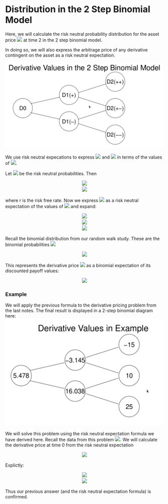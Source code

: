 <h1>Distribution in the 2 Step Binomial Model</h1>
Here, we will calculate the risk neutral probability distribution for the asset price <img src="https://render.githubusercontent.com/render/math?math=S_{2}"> at time 2 in the 2 step binomial model. 

In doing so, we will also express the arbitrage price of any derivative contingent on the asset as a risk neutral expectation.

<img src="../Images/S6_2Step_binomial_model_derivative_values.png" alt="Derivative Values in 2-Step Binomial Model"/>

We use risk neutral expecations to express <img src="https://render.githubusercontent.com/render/math?math=D_{1} \( %2B )"> and <img src="https://render.githubusercontent.com/render/math?math=D_{1} \( - )"> in terms of the values of <img src="https://render.githubusercontent.com/render/math?math=D_{2}">.

Let <img src="https://render.githubusercontent.com/render/math?math=\tilde{p} \: \: \text{and} \: \: \tilde{q}"> be the risk neutral probabilities. Then

<p align="center">
<img src="https://render.githubusercontent.com/render/math?math=D_{1} \( %2B ) = \tilde{p} \frac{D_{2} \( %2B %2B )}{1 %2B r } %2B \tilde{q} \frac{D_{2} \( %2B - ) }{1 %2B r}"><br>
  <img src="https://render.githubusercontent.com/render/math?math=D_{1} \( - ) = \tilde{p} \frac{D_{2} \( %2B - )}{1 %2B r } %2B \tilde{q} \frac{D_{2} \( - - ) }{1 %2B r}">
</p>

where _r_ is the risk free rate. Now we express <img src="https://render.githubusercontent.com/render/math?math=D_{0}"> as a risk neutral expectation of the values of <img src="https://render.githubusercontent.com/render/math?math=D_{1}"> and expand:

<p align="center">
<img src="https://render.githubusercontent.com/render/math?math=D_{0} = \tilde{p} \frac{D_{1} \( %2B )}{1 %2B r} %2B \tilde{q} \frac{D_{1} \( - )}{1 %2B r}"><br>
  <img src="https://render.githubusercontent.com/render/math?math== \frac{\tilde{p}}{1 %2B r} \[ \tilde{p} \frac{D_{2} \( %2B %2B )}{1 %2B r } %2B \tilde{q} \frac{D_{2} \( %2B - ) }{1 %2B r} ] %2B \frac{\tilde{q}}{1 %2B r} \[ \tilde{p} \frac{D_{2} \( %2B - )}{1 %2B r } %2B \tilde{q} \frac{D_{2} \( - - ) }{1 %2B r} ]"><br>
  <img src="https://render.githubusercontent.com/render/math?math== \tilde{p}^{2} \frac{D_{2} \( %2B %2B )}{ \( 1 %2B r)^{2}} %2B 2 \tilde{p} \tilde{q} \frac{D_{2} \( %2B - )}{ \( 1 %2B r )^{2} } %2B \tilde{q}^{2} \frac{D_{2} \( - - )}{ \( 1 %2B r)^{2}}"><br>
</p>

Recall the binomial distribution from our random walk study. These are the binomial probabilities <img src="https://render.githubusercontent.com/render/math?math=bin \( k %3B 2, \tilde{p} )"> 

<p align="center">
<img src="https://render.githubusercontent.com/render/math?math=D_{0} = \text{bin} \( 2 %3B 2, \tilde{p} ) \frac{D_{2} \( %2B %2B )}{ \( 1 %2B r)^{2}} %2B \text{bin} \( 1 %3B 2, \tilde{p} ) \frac{D_{2} \( %2B - )}{ \( 1 %2B r )^{2} } %2B \text{bin} \( 0 %3B 2, \tilde{p} ) \frac{D_{2} \( - - )}{ \( 1 %2B r)^{2}}">
</p>

This represents the derivative price <img src="https://render.githubusercontent.com/render/math?math=D_{0}"> as a binomial expectation of its discounted payoff values:

<p align="center">
<img src="https://render.githubusercontent.com/render/math?math=D_{0} = E^{\text{bin} \( %3B, 2, \tilde{p}} \[ \frac{D_{2}}{ \( 1 %2B r)^{2}} ]">
</p>

<h3>Example</h3>
We will apply the previous formula to the derivative pricing problem from the last notes. The final result is displayed in a 2-step binomial diagram here:

<img src="../Images/S6_15_example_Derivatives_3.png" alt="Solved Example- Derivative Binomial tree diagram"/>

We will solve this problem using the risk neutral expectation formula we have derived here. Recall the data from this problem <img src="https://render.githubusercontent.com/render/math?math=\tilde{p} = 0.53333, \tilde{q} = 0.46667, r = 6% = 0.06">. We will calculate the derivative price at time 0 from the risk neutral expectation

<p align="center">
<img src="https://render.githubusercontent.com/render/math?math=D_{0} = E^{\text{bin} \( %3B, 2, \tilde{p}} \[ \frac{D_{2}}{ \( 1 %2B r)^{2}} ]">
</p>

Explictly:

<p align="center">
<img src="https://render.githubusercontent.com/render/math?math== \tilde{p}^{2} \frac{D_{2} \( %2B %2B )}{ \( 1 %2B r)^{2}} %2B 2 \tilde{p} \tilde{q} \frac{D_{2} \( %2B - )}{ \( 1 %2B r )^{2} } %2B \tilde{q}^{2} \frac{D_{2} \( - - )}{ \( 1 %2B r)^{2}}"><br>
  <img src="https://render.githubusercontent.com/render/math?math== \(0.53333)^{2} \frac{-15}{ \( 1.06)^{2}} %2B 2 \(0.53333) \(0.46667) \frac{10}{ \( 1.06 )^{2} } %2B \(0.46667)^{2} \frac{25}{ \( 1.06)^{2}} = 5.4785">
</p>

Thus our previous answer (and the risk neutral expectation formula) is confirmed. 
